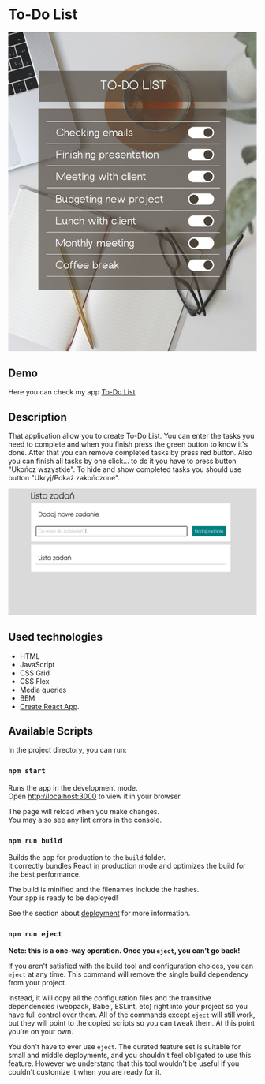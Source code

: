 # To-Do List
![List](https://github.com/Rkowal10/todo-list-react/blob/main/public/To-Do%20List2.png)

## Demo
Here you can check my app [To-Do List](https://rkowal10.github.io/todo-list-react/).

## Description
That application allow you to create To-Do List. You can enter the tasks you need to complete and when you finish press the green button to know it's done. After that you can remove completed tasks by press red button. Also you can finish all tasks by one click... to do it you have to press button "Ukończ wszystkie". To hide and show completed tasks you should use button "Ukryj/Pokaż zakończone".

![animation](https://github.com/Rkowal10/todo-list-react/blob/main/public/Animation2.gif)

## Used technologies
- HTML
- JavaScript
- CSS Grid
- CSS Flex
- Media queries
- BEM
- [Create React App](https://github.com/facebook/create-react-app).

## Available Scripts

In the project directory, you can run:

### `npm start`

Runs the app in the development mode.\
Open [http://localhost:3000](http://localhost:3000) to view it in your browser.

The page will reload when you make changes.\
You may also see any lint errors in the console.

### `npm run build`

Builds the app for production to the `build` folder.\
It correctly bundles React in production mode and optimizes the build for the best performance.

The build is minified and the filenames include the hashes.\
Your app is ready to be deployed!

See the section about [deployment](https://facebook.github.io/create-react-app/docs/deployment) for more information.

### `npm run eject`

**Note: this is a one-way operation. Once you `eject`, you can't go back!**

If you aren't satisfied with the build tool and configuration choices, you can `eject` at any time. This command will remove the single build dependency from your project.

Instead, it will copy all the configuration files and the transitive dependencies (webpack, Babel, ESLint, etc) right into your project so you have full control over them. All of the commands except `eject` will still work, but they will point to the copied scripts so you can tweak them. At this point you're on your own.

You don't have to ever use `eject`. The curated feature set is suitable for small and middle deployments, and you shouldn't feel obligated to use this feature. However we understand that this tool wouldn't be useful if you couldn't customize it when you are ready for it.
